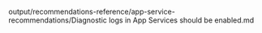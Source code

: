 output/recommendations-reference/app-service-recommendations/Diagnostic logs in App Services should be enabled.md